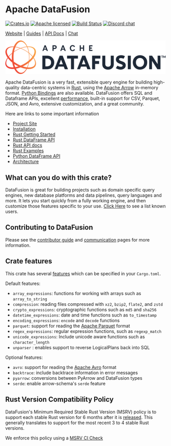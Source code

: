 <!---
  Licensed to the Apache Software Foundation (ASF) under one
  or more contributor license agreements.  See the NOTICE file
  distributed with this work for additional information
  regarding copyright ownership.  The ASF licenses this file
  to you under the Apache License, Version 2.0 (the
  "License"); you may not use this file except in compliance
  with the License.  You may obtain a copy of the License at

    http://www.apache.org/licenses/LICENSE-2.0

  Unless required by applicable law or agreed to in writing,
  software distributed under the License is distributed on an
  "AS IS" BASIS, WITHOUT WARRANTIES OR CONDITIONS OF ANY
  KIND, either express or implied.  See the License for the
  specific language governing permissions and limitations
  under the License.
-->

# Apache DataFusion

[![Crates.io][crates-badge]][crates-url]
[![Apache licensed][license-badge]][license-url]
[![Build Status][actions-badge]][actions-url]
[![Discord chat][discord-badge]][discord-url]

[crates-badge]: https://img.shields.io/crates/v/datafusion.svg
[crates-url]: https://crates.io/crates/datafusion
[license-badge]: https://img.shields.io/badge/license-Apache%20v2-blue.svg
[license-url]: https://github.com/apache/datafusion/blob/main/LICENSE.txt
[actions-badge]: https://github.com/apache/datafusion/actions/workflows/rust.yml/badge.svg
[actions-url]: https://github.com/apache/datafusion/actions?query=branch%3Amain
[discord-badge]: https://img.shields.io/discord/885562378132000778.svg?logo=discord&style=flat-square
[discord-url]: https://discord.com/invite/Qw5gKqHxUM

[Website](https://github.com/apache/datafusion) |
[Guides](https://github.com/apache/datafusion/tree/main/docs) |
[API Docs](https://docs.rs/datafusion/latest/datafusion/) |
[Chat](https://discord.com/channels/885562378132000778/885562378132000781)

<img src="./docs/source/_static/images/2x_bgwhite_original.png" width="512" alt="logo"/>

Apache DataFusion is a very fast, extensible query engine for building high-quality data-centric systems in
[Rust](http://rustlang.org), using the [Apache Arrow](https://arrow.apache.org)
in-memory format. [Python Bindings](https://github.com/apache/datafusion-python) are also available. DataFusion offers SQL and Dataframe APIs, excellent [performance](https://benchmark.clickhouse.com/), built-in support for CSV, Parquet, JSON, and Avro, extensive customization, and a great community.

Here are links to some important information

- [Project Site](https://arrow.apache.org/datafusion)
- [Installation](https://arrow.apache.org/datafusion/user-guide/cli.html#installation)
- [Rust Getting Started](https://arrow.apache.org/datafusion/user-guide/example-usage.html)
- [Rust DataFrame API](https://arrow.apache.org/datafusion/user-guide/dataframe.html)
- [Rust API docs](https://docs.rs/datafusion/latest/datafusion)
- [Rust Examples](https://github.com/apache/datafusion/tree/master/datafusion-examples)
- [Python DataFrame API](https://arrow.apache.org/datafusion-python/)
- [Architecture](https://docs.rs/datafusion/latest/datafusion/index.html#architecture)

## What can you do with this crate?

DataFusion is great for building projects such as domain specific query engines, new database platforms and data pipelines, query languages and more.
It lets you start quickly from a fully working engine, and then customize those features specific to your use. [Click Here](https://arrow.apache.org/datafusion/user-guide/introduction.html#known-users) to see a list known users.

## Contributing to DataFusion

Please see the [contributor guide] and [communication] pages for more information.

[contributor guide]: https://arrow.apache.org/datafusion/contributor-guide
[communication]: https://arrow.apache.org/datafusion/contributor-guide/communication.html

## Crate features

This crate has several [features] which can be specified in your `Cargo.toml`.

[features]: https://doc.rust-lang.org/cargo/reference/features.html

Default features:

- `array_expressions`: functions for working with arrays such as `array_to_string`
- `compression`: reading files compressed with `xz2`, `bzip2`, `flate2`, and `zstd`
- `crypto_expressions`: cryptographic functions such as `md5` and `sha256`
- `datetime_expressions`: date and time functions such as `to_timestamp`
- `encoding_expressions`: `encode` and `decode` functions
- `parquet`: support for reading the [Apache Parquet] format
- `regex_expressions`: regular expression functions, such as `regexp_match`
- `unicode_expressions`: Include unicode aware functions such as `character_length`
- `unparser` : enables support to reverse LogicalPlans back into SQL

Optional features:

- `avro`: support for reading the [Apache Avro] format
- `backtrace`: include backtrace information in error messages
- `pyarrow`: conversions between PyArrow and DataFusion types
- `serde`: enable arrow-schema's `serde` feature

[apache avro]: https://avro.apache.org/
[apache parquet]: https://parquet.apache.org/

## Rust Version Compatibility Policy

DataFusion's Minimum Required Stable Rust Version (MSRV) policy is to support
each stable Rust version for 6 months after it is
[released](https://github.com/rust-lang/rust/blob/master/RELEASES.md). This
generally translates to support for the most recent 3 to 4 stable Rust versions.

We enforce this policy using a [MSRV CI Check](https://github.com/search?q=repo%3Aapache%2Fdatafusion+rust-version+language%3ATOML+path%3A%2F%5ECargo.toml%2F&type=code)
